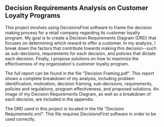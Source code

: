Decision Requirements Analysis on Customer Loyalty Programs
----------------

This project involves using DecisionsFirst software to frame the decision making process for a retail company regarding its customer loyalty program.  My goal is to create a Decision Requirements Diagram (DRD) that focuses on determining which reward to offer a customer.  In my analysis, I break down the factors that contribute towards making this decision--such as sub-decisions, requirements for each decision, and policies that dictate each decision.  Finally, I propose solutions on how to maximize the effectiveness of my organization's customer loyalty program.

The full report can be found in the file "Decision Framing.pdf".  This report shows a complete breakdown of my analysis, including problem identification, motivation, decision framing, sub-decisions, requirements, policies and regulations, program effectiveness, and proposed solutions.  An image of my Decision Requirements Diagram, as well as a breakdown of each decision, are included in the appendix.

The DRD used in this project is located in the file "Decision Requirements.xml".  This file requires DecisionsFirst software in order to be used correctly.
